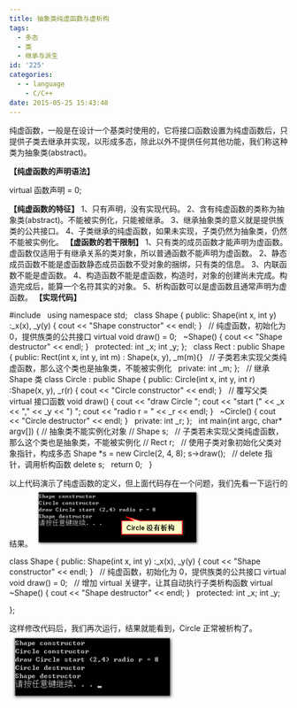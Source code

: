 ```yaml
---
title: 抽象类纯虚函数与虚析构
tags:
  - 多态
  - 类
  - 继承与派生
id: '225'
categories:
  - - language
    - C/C++
date: 2015-05-25 15:43:48
---
```


纯虚函数，一般是在设计一个基类时使用的，它将接口函数设置为纯虚函数后，只提供子类去继承并实现，以形成多态，除此以外不提供任何其他功能，我们称这种类为抽象类(abstract)。
<!-- more -->
**【纯虚函数的声明语法】**

virtual 函数声明 = 0;

**【纯虚函数的特征】** 1、只有声明，没有实现代码。 2、含有纯虚函数的类称为抽象类(abstract)。不能被实例化，只能被继承。 3、继承抽象类的意义就是提供族类的公共接口。 4、子类继承的纯虚函数，如果未实现，子类仍然为抽象类，仍然不能被实例化。 **【虚函数的若干限制】** 1、只有类的成员函数才能声明为虚函数。虚函数仅适用于有继承关系的类对象，所以普通函数不能声明为虚函数。 2、静态成员函数不能是虚函数静态成员函数不受对象的捆绑，只有类的信息。 3、内联函数不能是虚函数。 4、构造函数不能是虚函数，构造时，对象的创建尚未完成。构造完成后，能算一个名符其实的对象。 5、析构函数可以是虚函数且通常声明为虚函数。 **【实现代码】**

#include <iostream>
 
using namespace std;
 
class Shape
{
public:
Shape(int x, int y)
:\_x(x), \_y(y)
{
cout << "Shape constructor" << endl;
}
 
// 纯虚函数，初始化为 0，提供族类的公共接口
virtual void draw() = 0;
 
~Shape()
{
cout << "Shape destructor" << endl;
}
 
protected:
int \_x;
int \_y;
};
 
class Rect : public Shape
{
public:
Rect(int x, int y, int m)
: Shape(x, y), \_m(m){}
 
// 子类若未实现父类纯虚函数，那么这个类也是抽象类，不能被实例化
 
private:
int \_m;
};
 
// 继承 Shape 类
class Circle : public Shape
{
public:
Circle(int x, int y, int r)
:Shape(x, y), \_r(r)
{ 
cout << "Circle constructor" << endl; 
}
 
// 覆写父类 virtual 接口函数
void draw()
{
cout << "draw Circle ";
cout << "start (" << \_x << "," << \_y << ") ";
cout << "radio r = " << \_r << endl;
}
 
~Circle()
{
cout << "Circle destructor" << endl;
}
 
private:
int \_r;
};
 
int main(int argc, char\* argv\[\])
{
// 抽象类不能实例化对象
// Shape s; 
 
// 子类若未实现父类纯虚函数，那么这个类也是抽象类，不能被实例化
// Rect r;
 
// 使用子类对象初始化父类对象指针，构成多态
Shape \*s = new Circle(2, 4, 8);
s->draw();
 
// delete 指针，调用析构函数
delete s;
 
return 0;
 
}

以上代码演示了纯虚函数的定义，但上面代码存在一个问题，我们先看一下运行的结果。 [![2015-05-25_104401](/images/2015/05/2015-05-25_104401-300x105.png)](/images/2015/05/2015-05-25_104401.png)

class Shape
{
public:
Shape(int x, int y)
:\_x(x), \_y(y)
{
cout << "Shape constructor" << endl;
}
 
// 纯虚函数，初始化为 0，提供族类的公共接口
virtual void draw() = 0;
 
// 增加 virtual 关键字，让其自动执行子类析构函数
virtual ~Shape()
{
cout << "Shape destructor" << endl;
}
 
protected:
int \_x;
int \_y;

};

这样修改代码后，我们再次运行，结果就能看到，Circle 正常被析构了。 [![2015-05-25_105303](/images/2015/05/2015-05-25_105303-300x122.png)](/images/2015/05/2015-05-25_105303.png)